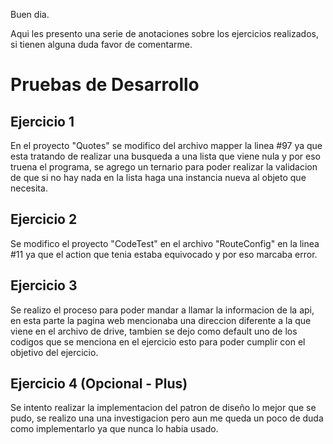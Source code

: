 Buen dia.

Aqui les presento una serie de anotaciones sobre los ejercicios realizados, si tienen alguna duda favor de comentarme.

# Pruebas de Desarrollo

## Ejercicio 1
En el proyecto "Quotes" se modifico del archivo mapper la linea #97 ya que esta tratando de realizar una busqueda a una lista que viene nula y por eso truena el programa, se agrego un ternario para poder realizar la validacion de que si no hay nada en la lista haga una instancia nueva al objeto que necesita.

## Ejercicio 2
Se modifico el proyecto "CodeTest" en el archivo "RouteConfig" en la linea #11 ya que el action que tenia estaba equivocado y por eso marcaba error.

## Ejercicio 3
Se realizo el proceso para poder mandar a llamar la informacion de la api, en esta parte la pagina web mencionaba una direccion diferente a la que viene en el archivo de drive, tambien se dejo como default uno de los codigos que se menciona en el ejercicio esto para poder cumplir con el objetivo del ejercicio.

## Ejercicio 4 (Opcional - Plus)
Se intento realizar la implementacion del patron de diseño lo mejor que se pudo, se realizo una una investigacion pero aun me queda un poco de duda como implementarlo ya que nunca lo habia usado.
